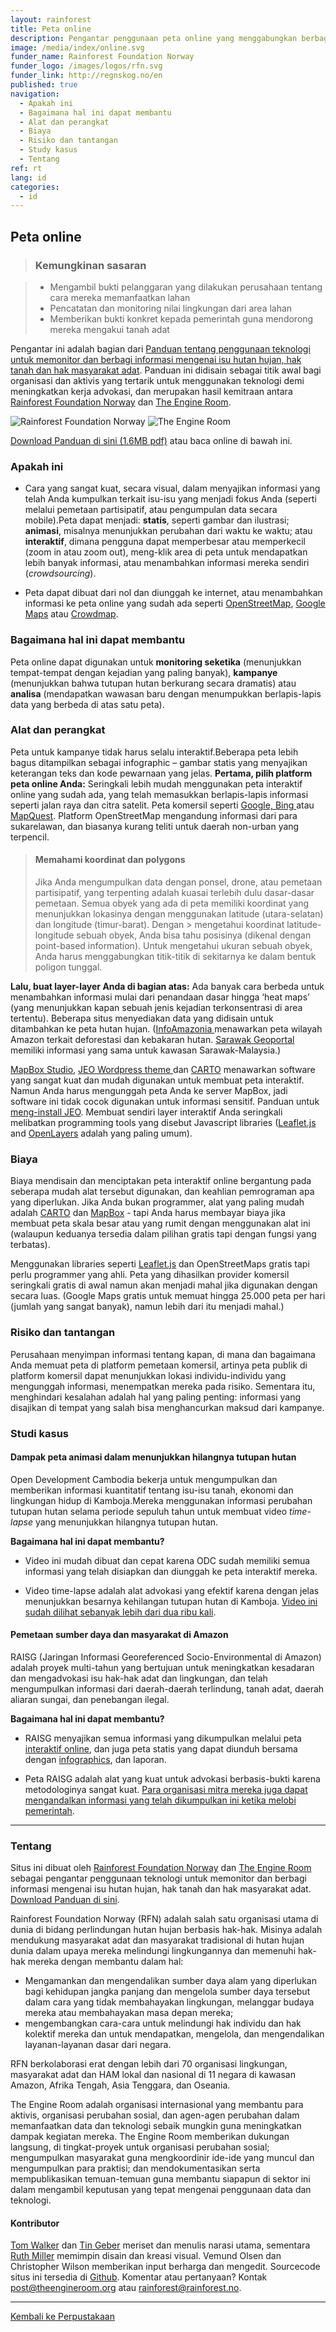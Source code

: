```yaml
---
layout: rainforest
title: Peta online
description: Pengantar penggunaan peta online yang menggabungkan berbagai jenis data yang berbeda dari proyek-proyek hutan hujan, diantaranya untuk tujuan monitoring seketika (menunjukkan tempat-tempat yang memiliki insiden lebih banyak), kampanye (seperti menunjukkan tutupan hutan yang berkurang secara dramatis) atau analisa (mendapatkan pemahaman baru dengan membentangkan (overlay) beberapa jenis data yang berbeda pada satu peta). <p>Bagian laporan <a href=https://library.theengineroom.org/id/rainforest-tech>Teknologi Hutan Hujan</a>.</p>
image: /media/index/online.svg
funder_name: Rainforest Foundation Norway
funder_logo: /images/logos/rfn.svg
funder_link: http://regnskog.no/en
published: true
navigation:
  - Apakah ini
  - Bagaimana hal ini dapat membantu
  - Alat dan perangkat
  - Biaya
  - Risiko dan tantangan
  - Study kasus
  - Tentang
ref: rt
lang: id
categories:
  - id
---
```


## Peta online

> ### Kemungkinan sasaran

> * Mengambil bukti pelanggaran yang dilakukan perusahaan tentang cara mereka memanfaatkan lahan
> * Pencatatan dan monitoring nilai lingkungan dari area lahan
> * Memberikan bukti konkret kepada pemerintah guna mendorong mereka mengakui tanah adat

Pengantar ini adalah bagian dari [Panduan tentang penggunaan teknologi untuk memonitor dan berbagi informasi mengenai isu hutan hujan, hak tanah dan hak masyarakat adat](https://library.theengineroom.org/rainforest-tech). Panduan ini didisain sebagai titik awal bagi organisasi dan aktivis yang tertarik untuk menggunakan teknologi demi meningkatkan kerja advokasi, dan merupakan hasil kemitraan antara [Rainforest Foundation Norway](http://www.regnskog.no/en/) dan [The Engine Room](https://theengineroom.org/).

![Rainforest Foundation Norway](/images/logos/rfn-dark.svg) ![The Engine Room](/images/logos/engineroom-dark.png)

[Download Panduan di sini (1.6MB pdf)](http://d5i6is0eze552.cloudfront.net/documents/Publikasjoner/Andre-rapporter/Rainforest-tech-primer.pdf?mtime=20160704134642) atau baca online di bawah ini.

### Apakah ini

* Cara yang sangat kuat, secara visual, dalam menyajikan informasi yang telah Anda kumpulkan terkait isu-isu yang menjadi fokus Anda (seperti melalui pemetaan partisipatif, atau pengumpulan data secara mobile).Peta dapat menjadi: **statis**, seperti gambar dan ilustrasi; **animasi**, misalnya menunjukkan perubahan dari waktu ke waktu; atau **interaktif**, dimana pengguna dapat memperbesar atau memperkecil (zoom in atau zoom out), meng-klik area di peta untuk mendapatkan lebih banyak informasi, atau menambahkan informasi mereka sendiri (*crowdsourcing*).

* Peta dapat dibuat dari nol dan diunggah ke internet, atau menambahkan informasi ke peta online yang sudah ada seperti [OpenStreetMap](http://www.openstreetmap.org/), [Google Maps](https://www.google.com/maps/) atau [Crowdmap](https://crowdmap.com/).

### Bagaimana hal ini dapat membantu

Peta online dapat digunakan untuk **monitoring seketika** (menunjukkan tempat-tempat dengan kejadian yang paling banyak), **kampanye** (menunjukkan bahwa tutupan hutan berkurang secara dramatis) atau **analisa** (mendapatkan wawasan baru dengan menumpukkan berlapis-lapis data yang berbeda di atas satu peta).

### Alat dan perangkat

Peta untuk kampanye tidak harus selalu interaktif.Beberapa peta lebih bagus ditampilkan sebagai infographic – gambar statis yang menyajikan keterangan teks dan kode pewarnaan yang jelas. **Pertama, pilih platform peta online Anda:** Seringkali lebih mudah menggunakan peta interaktif online yang sudah ada, yang telah memasukkan berlapis-lapis informasi seperti jalan raya dan citra satelit. Peta komersil seperti [Google, Bing ](http://www.bing.com/maps)atau [MapQuest](http://www.mapquest.com/). Platform OpenStreetMap mengandung informasi dari para sukarelawan, dan biasanya kurang teliti untuk daerah non-urban yang terpencil. 

> #### Memahami koordinat dan polygons
> Jika Anda mengumpulkan data dengan ponsel, drone, atau pemetaan partisipatif, yang terpenting adalah kuasai terlebih dulu dasar-dasar pemetaan. Semua obyek yang ada di peta memiliki koordinat yang menunjukkan lokasinya dengan menggunakan latitude (utara-selatan) dan longitude (timur-barat). Dengan > mengetahui koordinat latitude-longitude sebuah obyek, Anda bisa tahu posisinya (dikenal dengan point-based information). Untuk mengetahui ukuran sebuah obyek, Anda harus menggabungkan titik-titik di sekitarnya ke dalam bentuk poligon tunggal.

**Lalu, buat layer-layer Anda di bagian atas:** Ada banyak cara berbeda untuk menambahkan informasi mulai dari penandaan dasar hingga ‘heat maps’ (yang menunjukkan kapan sebuah jenis kejadian terkonsentrasi di area tertentu). Beberapa situs menyediakan data yang didisain untuk ditambahkan ke peta hutan hujan. ([InfoAmazonia ](http://infoamazonia.org/datasets/)menawarkan peta wilayah Amazon terkait deforestasi dan kebakaran hutan. [Sarawak Geoportal ](http://www.bmfmaps.ch/)memiliki informasi yang sama untuk kawasan Sarawak-Malaysia.) 

[MapBox Studio](https://www.mapbox.com/mapbox-studio.), [JEO Wordpress theme ](http://www.jeowp.org/)dan [CARTO](http://carto.com/) menawarkan software yang sangat kuat dan mudah digunakan untuk membuat peta interaktif. Namun Anda harus mengunggah peta Anda ke server MapBox, jadi software ini tidak cocok digunakan untuk informasi sensitif. Panduan untuk [meng-install JEO](http://geojournalism.org/2014/06/portugues-jeo-primeiros-passos/). Membuat sendiri layer interaktif Anda seringkali melibatkan programming tools yang disebut Javascript libraries ([Leaflet.js](http://leafletjs.com/) and [OpenLayers](http://www.openlayers.org/) adalah yang paling umum).

### Biaya

Biaya mendisain dan menciptakan peta interaktif online bergantung pada seberapa mudah alat tersebut digunakan, dan keahlian pemrograman apa yang diperlukan. Jika Anda bukan programmer, alat yang paling mudah adalah [CARTO](http://carto.com/) dan [MapBox](https://www.mapbox.com) - tapi Anda harus membayar biaya jika membuat peta skala besar atau yang rumit dengan menggunakan alat ini (walaupun keduanya tersedia dalam pilihan gratis tapi dengan fungsi yang terbatas). 

Menggunakan libraries seperti [Leaflet.js](http://leafletjs.com/) dan OpenStreetMaps gratis tapi perlu programmer yang ahli. Peta yang dihasilkan provider komersil seringkali gratis di awal namun akan menjadi mahal jika digunakan dengan secara luas. (Google Maps gratis untuk memuat hingga 25.000 peta per hari (jumlah yang sangat banyak), namun lebih dari itu menjadi mahal.)

### Risiko dan tantangan

Perusahaan menyimpan informasi tentang kapan, di mana dan bagaimana Anda memuat peta di platform pemetaan komersil, artinya peta publik di platform komersil dapat menunjukkan lokasi individu-individu yang mengunggah informasi, menempatkan mereka pada risiko. Sementara itu, menghindari kesalahan adalah hal yang paling penting: informasi yang disajikan di tempat yang salah bisa menghancurkan maksud dari kampanye.

### Studi kasus

#### Dampak peta animasi dalam menunjukkan hilangnya tutupan hutan

Open Development Cambodia bekerja untuk mengumpulkan dan memberikan informasi kuantitatif tentang isu-isu tanah, ekonomi dan lingkungan hidup di Kamboja.Mereka menggunakan informasi perubahan tutupan hutan selama periode sepuluh tahun untuk membuat video *time-lapse* yang menunjukkan hilangnya tutupan hutan.

**Bagaimana hal ini dapat membantu?**

* Video ini mudah dibuat dan cepat karena ODC sudah memiliki semua informasi yang telah disiapkan dan diunggah ke peta interaktif mereka.

* Video time-lapse adalah alat advokasi yang efektif karena dengan jelas menunjukkan besarnya kehilangan tutupan hutan di Kamboja. [Video ini sudah dilihat sebanyak lebih dari dua ribu kali](http://www.opendevelopmentcambodia.net/briefings/forest-cover/http://www.opendevelopmentcambodia.net/briefings/forest-cover/).

#### Pemetaan sumber daya dan masyarakat di Amazon

RAISG (Jaringan Informasi Georeferenced Socio-Environmental di Amazon) adalah proyek multi-tahun yang bertujuan untuk meningkatkan kesadaran dan mengadvokasi isu hak-hak adat dan lingkungan, dan telah mengumpulkan informasi dari daerah-daerah terlindung, tanah adat, daerah aliaran sungai, dan penebangan ilegal.

**Bagaimana hal ini dapat membantu?**

* RAISG menyajikan semua informasi yang dikumpulkan melalui peta [interaktif online](http://raisg.socioambiental.org/mapa-online/index.html), dan juga peta statis yang dapat diunduh bersama dengan [infographics](http://raisg.socioambiental.org/amazonia-2012-areas-protegidas-e-territorios-indigenas#english), dan laporan.

* Peta RAISG adalah alat yang kuat untuk advokasi berbasis-bukti karena metodologinya sangat kuat. [Para organisasi mitra mereka juga dapat mengandalkan informasi yang telah dikumpulkan ini ketika melobi pemerintah](http://raisg.socioambiental.org/system/files/Amazonia%20under%20pressure16_05_2013.pdf).


---

### Tentang

Situs ini dibuat oleh [Rainforest Foundation Norway](http://regnskog.no/en/) dan [The Engine Room](https://theengineroom.org/) sebagai pengantar penggunaan teknologi untuk memonitor dan berbagi informasi mengenai isu hutan hujan, hak tanah dan hak masyarakat adat. [Download Panduan di sini](http://d5i6is0eze552.cloudfront.net/documents/Publikasjoner/Andre-rapporter/Rainforest-tech-primer.pdf?mtime=20160704134642).

Rainforest Foundation Norway (RFN) adalah salah satu organisasi utama di dunia di bidang perlindungan hutan hujan berbasis hak-hak. Misinya adalah mendukung masyarakat adat dan masyarakat tradisional di hutan hujan dunia dalam upaya mereka melindungi lingkungannya dan memenuhi hak-hak mereka dengan membantu dalam hal:

- Mengamankan dan mengendalikan sumber daya alam yang diperlukan bagi kehidupan jangka panjang dan mengelola sumber daya tersebut dalam cara yang tidak membahayakan lingkungan, melanggar budaya mereka atau membahayakan masa depan mereka;
- mengembangkan cara-cara untuk melindungi hak individu dan hak kolektif mereka dan untuk mendapatkan, mengelola, dan mengendalikan layanan-layanan dasar dari negara.

RFN berkolaborasi erat dengan lebih dari 70 organisasi lingkungan, masyarakat adat dan HAM lokal dan nasional di 11 negara di kawasan Amazon, Afrika Tengah, Asia Tenggara, dan Oseania.

The Engine Room adalah organisasi internasional yang membantu para aktivis, organisasi perubahan sosial, dan agen-agen perubahan dalam memanfaatkan data dan teknologi sebaik mungkin guna meningkatkan dampak kegiatan mereka. The Engine Room memberikan dukungan langsung, di tingkat-proyek untuk organisasi perubahan sosial; mengumpulkan masyarakat guna mengkoordinir ide-ide yang muncul dan mengumpulkan para praktisi; dan mendokumentasikan serta mempublikasikan temuan-temuan guna membantu siapapun di sektor ini dalam mengambil keputusan yang tepat mengenai penggunaan data dan teknologi.

#### Kontributor

[Tom Walker](https://www.theengineroom.org/our_team/tom-walker/) dan [Tin Geber](https://www.theengineroom.org/our_team/tin-geber/) meriset dan menulis narasi utama, sementara [Ruth Miller](http://ruthmiller.net/) memimpin disain dan kreasi visual. Vemund Olsen dan Christopher Wilson memberikan input berharga dan mengedit. Sourcecode situs ini tersedia di [Github](https://github.com/the-engine-room/library/). Komentar atau pertanyaan? Kontak [post@theengineroom.org](mailto:post@theengineroom.org) atau [rainforest@rainforest.no](mailto:rainforest@rainforest.no).

---

[Kembali ke Perpustakaan](https://library.theengineroom.org/)
